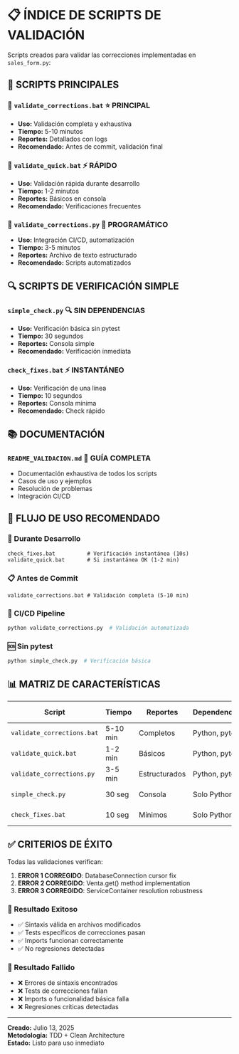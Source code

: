 # 📋 ÍNDICE DE SCRIPTS DE VALIDACIÓN

Scripts creados para validar las correcciones implementadas en `sales_form.py`:

## 🎯 SCRIPTS PRINCIPALES

### 🥇 `validate_corrections.bat` ⭐ **PRINCIPAL**
- **Uso:** Validación completa y exhaustiva  
- **Tiempo:** 5-10 minutos
- **Reportes:** Detallados con logs
- **Recomendado:** Antes de commit, validación final

### 🥈 `validate_quick.bat` ⚡ **RÁPIDO**  
- **Uso:** Validación rápida durante desarrollo
- **Tiempo:** 1-2 minutos
- **Reportes:** Básicos en consola
- **Recomendado:** Verificaciones frecuentes

### 🥉 `validate_corrections.py` 🐍 **PROGRAMÁTICO**
- **Uso:** Integración CI/CD, automatización
- **Tiempo:** 3-5 minutos  
- **Reportes:** Archivo de texto estructurado
- **Recomendado:** Scripts automatizados

## 🔍 SCRIPTS DE VERIFICACIÓN SIMPLE

### `simple_check.py` 🔍 **SIN DEPENDENCIAS**
- **Uso:** Verificación básica sin pytest
- **Tiempo:** 30 segundos
- **Reportes:** Consola simple
- **Recomendado:** Verificación inmediata

### `check_fixes.bat` ⚡ **INSTANTÁNEO**
- **Uso:** Verificación de una línea
- **Tiempo:** 10 segundos
- **Reportes:** Consola mínima  
- **Recomendado:** Check rápido

## 📚 DOCUMENTACIÓN

### `README_VALIDACION.md` 📖 **GUÍA COMPLETA**
- Documentación exhaustiva de todos los scripts
- Casos de uso y ejemplos
- Resolución de problemas
- Integración CI/CD

## 🚀 FLUJO DE USO RECOMENDADO

### 🔄 Durante Desarrollo
```batch
check_fixes.bat          # Verificación instantánea (10s)
validate_quick.bat       # Si instantánea OK (1-2 min)
```

### 📋 Antes de Commit  
```batch
validate_corrections.bat # Validación completa (5-10 min)
```

### 🤖 CI/CD Pipeline
```bash
python validate_corrections.py  # Validación automatizada
```

### 🆘 Sin pytest
```bash
python simple_check.py  # Verificación básica
```

## 📊 MATRIZ DE CARACTERÍSTICAS

| Script | Tiempo | Reportes | Dependencias | Uso Principal |
|--------|--------|----------|--------------|---------------|
| `validate_corrections.bat` | 5-10 min | Completos | Python, pytest | Validación final |
| `validate_quick.bat` | 1-2 min | Básicos | Python, pytest | Desarrollo |
| `validate_corrections.py` | 3-5 min | Estructurados | Python, pytest | CI/CD |
| `simple_check.py` | 30 seg | Consola | Solo Python | Verificación rápida |
| `check_fixes.bat` | 10 seg | Mínimos | Solo Python | Check instantáneo |

## ✅ CRITERIOS DE ÉXITO

Todas las validaciones verifican:

1. **ERROR 1 CORREGIDO**: DatabaseConnection cursor fix
2. **ERROR 2 CORREGIDO**: Venta.get() method implementation  
3. **ERROR 3 CORREGIDO**: ServiceContainer resolution robustness

### 🎯 Resultado Exitoso
- ✅ Sintaxis válida en archivos modificados
- ✅ Tests específicos de correcciones pasan
- ✅ Imports funcionan correctamente
- ✅ No regresiones detectadas

### 🚨 Resultado Fallido  
- ❌ Errores de sintaxis encontrados
- ❌ Tests de correcciones fallan
- ❌ Imports o funcionalidad básica falla
- ❌ Regresiones críticas detectadas

---

**Creado:** Julio 13, 2025  
**Metodología:** TDD + Clean Architecture  
**Estado:** Listo para uso inmediato
